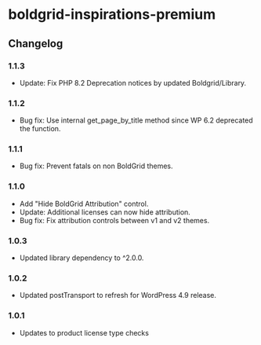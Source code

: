 # boldgrid-inspirations-premium

## Changelog ##

### 1.1.3 ###
* Update: Fix PHP 8.2 Deprecation notices by updated Boldgrid/Library.

### 1.1.2 ###
* Bug fix: Use internal get_page_by_title method since WP 6.2 deprecated the function.

### 1.1.1 ###
* Bug fix: Prevent fatals on non BoldGrid themes.

### 1.1.0 ###
* Add "Hide BoldGrid Attribution" control.
* Update: Additional licenses can now hide attribution.
* Bug fix: Fix attribution controls between v1 and v2 themes.

### 1.0.3 ###
* Updated library dependency to ^2.0.0.

### 1.0.2 ###
* Updated postTransport to refresh for WordPress 4.9 release.

### 1.0.1 ###
* Updates to product license type checks

